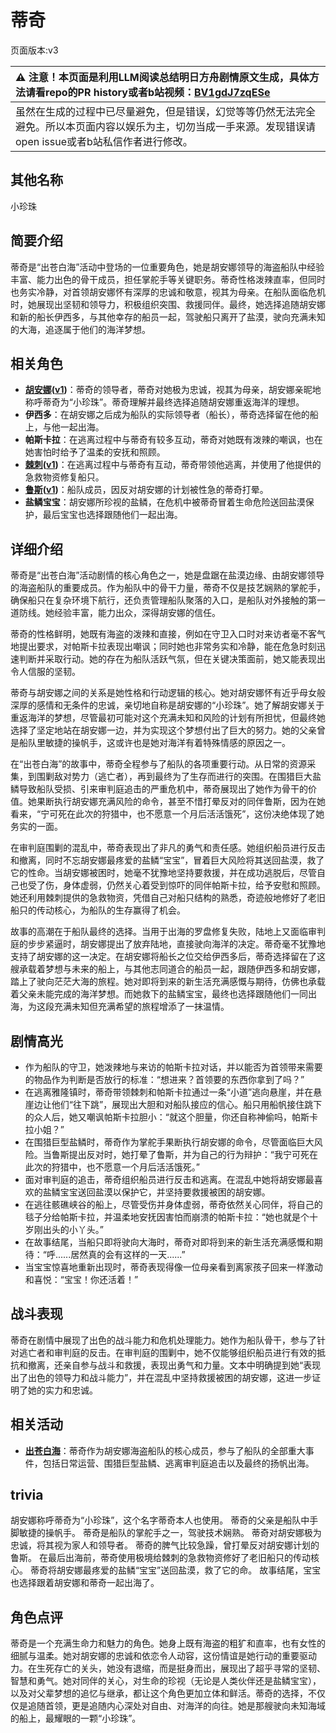 # 蒂奇
页面版本:v3
 

| :warning: 注意！本页面是利用LLM阅读总结明日方舟剧情原文生成，具体方法请看repo的PR history或者b站视频：[BV1gdJ7zqESe](https://www.bilibili.com/video/BV1gdJ7zqESe/)         |
|:----------------------------|
| 虽然在生成的过程中已尽量避免，但是错误，幻觉等等仍然无法完全避免。所以本页面内容以娱乐为主，切勿当成一手来源。发现错误请open issue或者b站私信作者进行修改。|



## 其他名称
小珍珠
## 简要介绍
蒂奇是“出苍白海”活动中登场的一位重要角色，她是胡安娜领导的海盗船队中经验丰富、能力出色的骨干成员，担任掌舵手等关键职务。蒂奇性格泼辣直率，但同时也务实冷静，对首领胡安娜怀有深厚的忠诚和敬意，视其为母亲。在船队面临危机时，她展现出坚韧和领导力，积极组织突围、救援同伴。最终，她选择追随胡安娜和新的船长伊西多，与其他幸存的船员一起，驾驶船只离开了盐漠，驶向充满未知的大海，追逐属于他们的海洋梦想。
## 相关角色
-   **[胡安娜](extended_char_hu_an_na.md)([v1](../chars/extended_char_hu_an_na.md))**：蒂奇的领导者，蒂奇对她极为忠诚，视其为母亲，胡安娜亲昵地称呼蒂奇为“小珍珠”。蒂奇理解并最终选择追随胡安娜重返海洋的理想。
-   **伊西多**：在胡安娜之后成为船队的实际领导者（船长），蒂奇选择留在他的船上，与他一起出海。
-   **帕斯卡拉**：在逃离过程中与蒂奇有较多互动，蒂奇对她既有泼辣的嘲讽，也在她害怕时给予了温柔的安抚和照顾。
-   **[棘刺](char_293_thorns.md)([v1](../chars/char_293_thorns.md))**：在逃离过程中与蒂奇有互动，蒂奇带领他逃离，并使用了他提供的急救物资修复船只。
-   **[鲁斯](extended_char_lu_si.md)([v1](../chars/extended_char_lu_si.md))**：船队成员，因反对胡安娜的计划被性急的蒂奇打晕。
-   **盐鳞宝宝**：胡安娜所珍视的盐鳞，在危机中被蒂奇冒着生命危险送回盐漠保护，最后宝宝也选择跟随他们一起出海。
## 详细介绍
蒂奇是“出苍白海”活动剧情的核心角色之一，她是盘踞在盐漠边缘、由胡安娜领导的海盗船队的重要成员。作为船队中的骨干力量，蒂奇不仅是技艺娴熟的掌舵手，确保船只在复杂环境下航行，还负责管理船队聚落的入口，是船队对外接触的第一道防线。她经验丰富，能力出众，深得胡安娜的信任。

蒂奇的性格鲜明，她既有海盗的泼辣和直接，例如在守卫入口时对来访者毫不客气地提出要求，对帕斯卡拉表现出嘲讽；同时她也非常务实和冷静，能在危急时刻迅速判断并采取行动。她的存在为船队活跃气氛，但在关键决策面前，她又能表现出令人信服的坚韧。

蒂奇与胡安娜之间的关系是她性格和行动逻辑的核心。她对胡安娜怀有近乎母女般深厚的感情和无条件的忠诚，亲切地自称是胡安娜的“小珍珠”。她了解胡安娜关于重返海洋的梦想，尽管最初可能对这个充满未知和风险的计划有所担忧，但最终她选择了坚定地站在胡安娜一边，并为实现这个梦想付出了巨大的努力。她的父亲曾是船队里敏捷的操帆手，这或许也是她对海洋有着特殊情感的原因之一。

在“出苍白海”的故事中，蒂奇全程参与了船队的各项重要行动。从日常的资源采集，到围剿敌对势力（逃亡者），再到最终为了生存而进行的突围。在围猎巨大盐鳞导致船队受损、引来审判庭追击的严重危机中，蒂奇展现出了她作为骨干的价值。她果断执行胡安娜充满风险的命令，甚至不惜打晕反对的同伴鲁斯，因为在她看来，“宁可死在此次的狩猎中，也不愿意一个月后活活饿死”，这份决绝体现了她务实的一面。

在审判庭围剿的混乱中，蒂奇表现出了非凡的勇气和责任感。她组织船员进行反击和撤离，同时不忘胡安娜最疼爱的盐鳞“宝宝”，冒着巨大风险将其送回盐漠，救了它的性命。当胡安娜被困时，她毫不犹豫地坚持要救援，并在成功逃脱后，尽管自己也受了伤，身体虚弱，仍然关心着受到惊吓的同伴帕斯卡拉，给予安慰和照顾。她还利用棘刺提供的急救物资，凭借自己对船只结构的熟悉，奇迹般地修好了老旧船只的传动核心，为船队的生存赢得了机会。

故事的高潮在于船队最终的选择。当用于出海的罗盘修复失败，陆地上又面临审判庭的步步紧逼时，胡安娜提出了放弃陆地，直接驶向海洋的决定。蒂奇毫不犹豫地支持了胡安娜的这一决定。在胡安娜将船长之位交给伊西多后，蒂奇选择留在了这艘承载着梦想与未来的船上，与其他志同道合的船员一起，跟随伊西多和胡安娜，踏上了驶向茫茫大海的旅程。她对即将到来的新生活充满感慨与期待，仿佛也承载着父亲未能完成的海洋梦想。而她救下的盐鳞宝宝，最终也选择跟随他们一同出海，为这段充满未知但充满希望的旅程增添了一抹温情。
## 剧情高光
*   作为船队的守卫，她泼辣地与来访的帕斯卡拉对话，并以能否为首领带来需要的物品作为判断是否放行的标准：“想进来？首领要的东西你拿到了吗？”
*   在逃离雅隆镇时，蒂奇带领棘刺和帕斯卡拉通过一条“小道”逃向悬崖，并在悬崖边让他们“往下跳”，展现出大胆和对船队接应的信心。船只用船帆接住跳下的众人后，她又嘲讽帕斯卡拉胆小：“就这个胆量，你还自称神偷吗，帕斯卡拉小姐？”
*   在围猎巨型盐鳞时，蒂奇作为掌舵手果断执行胡安娜的命令，尽管面临巨大风险。当鲁斯提出反对时，她打晕了鲁斯，并为自己的行为辩护：“我宁可死在此次的狩猎中，也不愿意一个月后活活饿死。”
*   面对审判庭的追击，蒂奇组织船员进行反击和逃离。在混乱中她将胡安娜最喜欢的盐鳞宝宝送回盐漠以保护它，并坚持要救援被困的胡安娜。
*   在逃往骸礁峡谷的船上，尽管受伤并身体虚弱，蒂奇依然关心同伴，将自己的毯子分给帕斯卡拉，并温柔地安抚因害怕而崩溃的帕斯卡拉：“她也就是个十岁刚出头的小丫头。”
*   在故事结尾，当船只即将驶向大海时，蒂奇对即将到来的新生活充满感慨和期待：“呼......居然真的会有这样的一天......”
*   当宝宝惊喜地重新出现时，蒂奇表现得像一位母亲看到离家孩子回来一样激动和喜悦：“宝宝！你还活着！”
## 战斗表现
蒂奇在剧情中展现了出色的战斗能力和危机处理能力。她作为船队骨干，参与了针对逃亡者和审判庭的反击。在审判庭的围剿中，她不仅能够组织船员进行有效的抵抗和撤离，还亲自参与战斗和救援，表现出勇气和力量。文本中明确提到她“表现出了出色的领导力和战斗能力”，并在混乱中坚持救援被困的胡安娜，这进一步证明了她的实力和忠诚。
## 相关活动
-   **[出苍白海](../stories/act39side.md)**：蒂奇作为胡安娜海盗船队的核心成员，参与了船队的全部重大事件，包括日常运营、围猎巨型盐鳞、逃离审判庭追击以及最终的扬帆出海。
## trivia
胡安娜称呼蒂奇为“小珍珠”，这个名字蒂奇本人也使用。
蒂奇的父亲是船队中手脚敏捷的操帆手。
蒂奇是船队的掌舵手之一，驾驶技术娴熟。
蒂奇对胡安娜极为忠诚，将其视为家人和领导者。
蒂奇的脾气比较急躁，曾打晕反对胡安娜计划的鲁斯。
在最后出海前，蒂奇使用极境给棘刺的急救物资修好了老旧船只的传动核心。
蒂奇将胡安娜最疼爱的盐鳞“宝宝”送回盐漠，救了它的命。
故事结尾，宝宝也选择跟着胡安娜和蒂奇一起出海了。
## 角色点评
蒂奇是一个充满生命力和魅力的角色。她身上既有海盗的粗犷和直率，也有女性的细腻与温柔。她对胡安娜的忠诚和依恋令人动容，这份情谊是她行动的重要驱动力。在生死存亡的关头，她没有退缩，而是挺身而出，展现出了超乎寻常的坚韧、智慧和勇气。她对同伴的关心，对生命的珍视（无论是人类伙伴还是盐鳞宝宝），以及对父辈梦想的追忆与继承，都让这个角色更加立体和鲜活。蒂奇的选择，不仅仅是追随首领，更是追随内心深处对自由、对海洋的向往。她是那艘驶向未知海域的船上，最耀眼的一颗“小珍珠”。